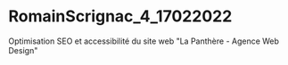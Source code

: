 # RomainScrignac_4_17022022
Optimisation SEO et accessibilité du site web "La Panthère - Agence Web Design"
